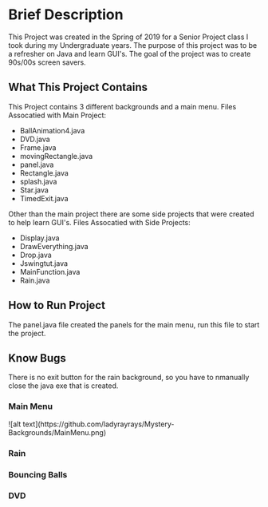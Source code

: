 <h1>Brief Description</h1>
<p>This Project was created in the Spring of 2019 for a Senior Project class I took during my Undergraduate years. The purpose of this project was to be a refresher on Java and learn GUI's. The goal of the project was to create 90s/00s screen savers.</p>

<h2>What This Project Contains</h2>
<p>This Project contains 3 different backgrounds and a main menu.
Files Assocatied with Main Project:</p>
<ul>
  <li>BallAnimation4.java</li>
  <li>DVD.java</li>
  <li>Frame.java</li>
  <li>movingRectangle.java</li>
  <li>panel.java</li>
  <li>Rectangle.java</li>
  <li>splash.java</li>
  <li>Star.java</li>
  <li>TimedExit.java</li>
</ul>

<p>Other than the main project there are some side projects that were created to help learn GUI's.
Files Assocatied with Side Projects:</p>
<ul>
  <li>Display.java</li>
  <li>DrawEverything.java</li>
  <li>Drop.java</li>
  <li>Jswingtut.java</li>
  <li>MainFunction.java</li>
  <li>Rain.java</li>
</ul>

<h2>How to Run Project</h2>
<p>The panel.java file created the panels for the main menu, run this file to start the project.</p>

<h2>Know Bugs</h2>
<p>There is no exit button for the rain background, so you have to nmanually close the java exe that is created.</p>

<h3>Main Menu</h3>
![alt text](https://github.com/ladyrayrays/Mystery-Backgrounds/MainMenu.png)
<h3>Rain</h3>
<h3>Bouncing Balls</h3>
<h3>DVD</h3>
